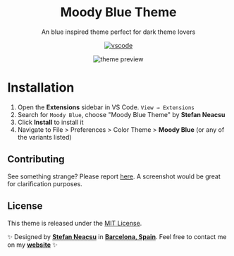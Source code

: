 <div align="center">

# Moody Blue Theme

An blue inspired theme perfect for dark theme lovers

[![vscode](https://img.shields.io/badge/vscode-v1.12+-373277.svg?style=for-the-badge)](https://code.visualstudio.com/updates/v1_12)

![theme preview](https://i.imgur.com/lANbUUd.png)

</div>

# Installation

1. Open the **Extensions** sidebar in VS Code. `View → Extensions`
2. Search for `Moody Blue`, choose "Moody Blue Theme" by **Stefan Neacsu**
3. Click **Install** to install it
4. Navigate to File > Preferences > Color Theme > **Moody Blue** (or any of the variants listed)

## Contributing

See something strange? Please report [here](https://github.com/stefaneacsu147/moody-blue/issues). A screenshot would be great for clarification purposes.

## License

This theme is released under the [MIT License](https://github.com/stefaneacsu147/moody-blue/blob/main/LICENSE.md).

✨ Designed by **[Stefan Neacsu](https://neacsustefan.com)** in **[Barcelona, Spain](https://www.google.com/maps/place/Lagos)**. Feel free to contact me on my **[website](https://neacsustefan.com)** ✨
